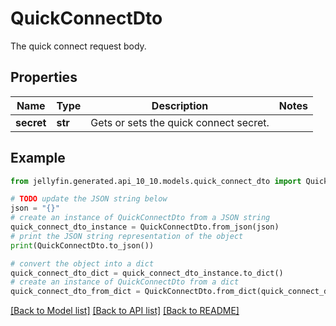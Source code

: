 # QuickConnectDto

The quick connect request body.

## Properties

Name | Type | Description | Notes
------------ | ------------- | ------------- | -------------
**secret** | **str** | Gets or sets the quick connect secret. | 

## Example

```python
from jellyfin.generated.api_10_10.models.quick_connect_dto import QuickConnectDto

# TODO update the JSON string below
json = "{}"
# create an instance of QuickConnectDto from a JSON string
quick_connect_dto_instance = QuickConnectDto.from_json(json)
# print the JSON string representation of the object
print(QuickConnectDto.to_json())

# convert the object into a dict
quick_connect_dto_dict = quick_connect_dto_instance.to_dict()
# create an instance of QuickConnectDto from a dict
quick_connect_dto_from_dict = QuickConnectDto.from_dict(quick_connect_dto_dict)
```
[[Back to Model list]](../README.md#documentation-for-models) [[Back to API list]](../README.md#documentation-for-api-endpoints) [[Back to README]](../README.md)


